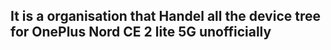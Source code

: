 ## It is a organisation that Handel all the device tree for OnePlus Nord CE 2 lite 5G unofficially 
